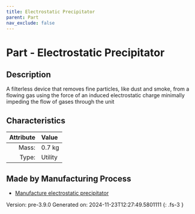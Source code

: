 ```yaml
---
title: Electrostatic Precipitator
parent: Part
nav_exclude: false
---
```

# Part - Electrostatic Precipitator

## Description
A filterless device that removes fine particles,&#10;&#9;&#9;&#9;like dust and smoke, from a flowing gas using the force of&#10;&#9;&#9;&#9;an induced electrostatic charge minimally impeding the&#10;&#9;&#9;&#9;flow of gases through the unit

## Characteristics

| Attribute      | Value |
|--------:|:------|
|Mass:|0.7 kg|
|Type:|Utility|

## Made by Manufacturing Process

- [Manufacture electrostatic precipitator](../process/manufacture-electrostatic-precipitator.html)



Version: pre-3.9.0 Generated on: 2024-11-23T12:27:49.5801111
{: .fs-3 }

